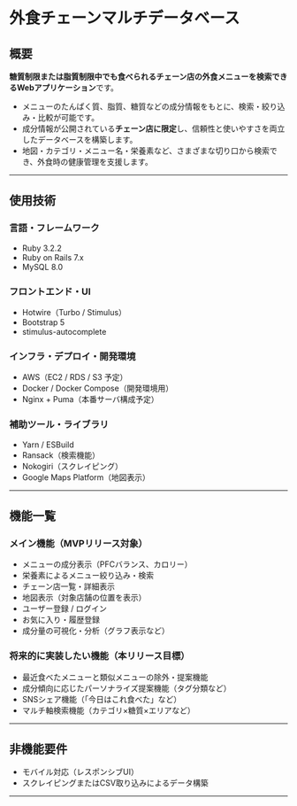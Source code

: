 # 外食チェーンマルチデータベース

## 概要

**糖質制限または脂質制限中でも食べられるチェーン店の外食メニューを検索できるWebアプリケーション**です。

- メニューのたんぱく質、脂質、糖質などの成分情報をもとに、検索・絞り込み・比較が可能です。
- 成分情報が公開されている**チェーン店に限定**し、信頼性と使いやすさを両立したデータベースを構築します。
- 地図・カテゴリ・メニュー名・栄養素など、さまざまな切り口から検索でき、外食時の健康管理を支援します。

---

## 使用技術

### 言語・フレームワーク

- Ruby 3.2.2  
- Ruby on Rails 7.x  
- MySQL 8.0  
### フロントエンド・UI

- Hotwire（Turbo / Stimulus）  
- Bootstrap 5  
- stimulus-autocomplete  

### インフラ・デプロイ・開発環境

- AWS（EC2 / RDS / S3 予定）  
- Docker / Docker Compose（開発環境用）  
- Nginx + Puma（本番サーバ構成予定）    

### 補助ツール・ライブラリ
  
- Yarn / ESBuild  
- Ransack（検索機能）  
- Nokogiri（スクレイピング）  
- Google Maps Platform（地図表示）

---

## 機能一覧

### メイン機能（MVPリリース対象）

- メニューの成分表示（PFCバランス、カロリー）
- 栄養素によるメニュー絞り込み・検索
- チェーン店一覧・詳細表示
- 地図表示（対象店舗の位置を表示）
- ユーザー登録 / ログイン
- お気に入り・履歴登録
- 成分量の可視化・分析（グラフ表示など）

### 将来的に実装したい機能（本リリース目標）

- 最近食べたメニューと類似メニューの除外・提案機能
- 成分傾向に応じたパーソナライズ提案機能（タグ分類など）
- SNSシェア機能（「今日はこれ食べた」など）
- マルチ軸検索機能（カテゴリ×糖質×エリアなど）

---

## 非機能要件

- モバイル対応（レスポンシブUI）
- スクレイピングまたはCSV取り込みによるデータ構築

---
